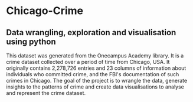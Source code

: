 # Chicago-Crime
## Data wrangling, exploration and visualisation using python

This dataset was generated from the Onecampus Academy library. It is a crime dataset
collected over a period of time from Chicago, USA. It originally contains 2,278,726 entries
and 23 columns of information about individuals who committed crime, and the FBI's
documentation of such crimes in Chicago.
The goal of the project is to wrangle the data, generate insights to the patterns of crime
and create data visualisations to analyse and represent the crime dataset.

